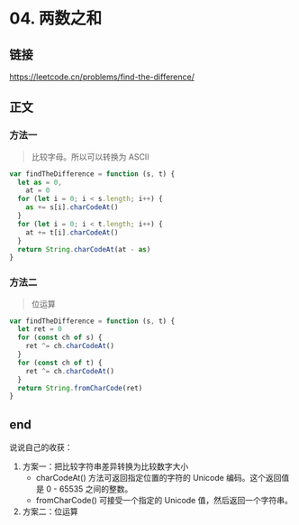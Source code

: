 # 04. 两数之和

## 链接

https://leetcode.cn/problems/find-the-difference/

## 正文

### 方法一

> 比较字母。所以可以转换为 ASCII

```js
var findTheDifference = function (s, t) {
  let as = 0,
    at = 0
  for (let i = 0; i < s.length; i++) {
    as += s[i].charCodeAt()
  }
  for (let i = 0; i < t.length; i++) {
    at += t[i].charCodeAt()
  }
  return String.charCodeAt(at - as)
}
```

### 方法二

> 位运算

```js
var findTheDifference = function (s, t) {
  let ret = 0
  for (const ch of s) {
    ret ^= ch.charCodeAt()
  }
  for (const ch of t) {
    ret ^= ch.charCodeAt()
  }
  return String.fromCharCode(ret)
}
```

## end

说说自己的收获：

1. 方案一：把比较字符串差异转换为比较数字大小
   - charCodeAt() 方法可返回指定位置的字符的 Unicode 编码。这个返回值是 0 - 65535 之间的整数。
   - fromCharCode() 可接受一个指定的 Unicode 值，然后返回一个字符串。
2. 方案二：位运算
